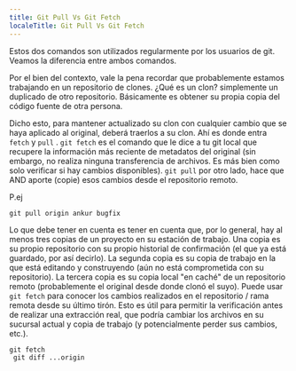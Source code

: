 ```yaml
---
title: Git Pull Vs Git Fetch
localeTitle: Git Pull Vs Git Fetch
---
```

Estos dos comandos son utilizados regularmente por los usuarios de git. Veamos la diferencia entre ambos comandos.

Por el bien del contexto, vale la pena recordar que probablemente estamos trabajando en un repositorio de clones. ¿Qué es un clon? simplemente un duplicado de otro repositorio. Básicamente es obtener su propia copia del código fuente de otra persona.

Dicho esto, para mantener actualizado su clon con cualquier cambio que se haya aplicado al original, deberá traerlos a su clon. Ahí es donde entra `fetch` y `pull` . `git fetch` es el comando que le dice a tu git local que recupere la información más reciente de metadatos del original (sin embargo, no realiza ninguna transferencia de archivos. Es más bien como solo verificar si hay cambios disponibles). `git pull` por otro lado, hace que AND aporte (copie) esos cambios desde el repositorio remoto.

P.ej
```
git pull origin ankur bugfix 
```

Lo que debe tener en cuenta es tener en cuenta que, por lo general, hay al menos tres copias de un proyecto en su estación de trabajo. Una copia es su propio repositorio con su propio historial de confirmación (el que ya está guardado, por así decirlo). La segunda copia es su copia de trabajo en la que está editando y construyendo (aún no está comprometida con su repositorio). La tercera copia es su copia local "en caché" de un repositorio remoto (probablemente el original desde donde clonó el suyo). Puede usar `git fetch` para conocer los cambios realizados en el repositorio / rama remota desde su último tirón. Esto es útil para permitir la verificación antes de realizar una extracción real, que podría cambiar los archivos en su sucursal actual y copia de trabajo (y potencialmente perder sus cambios, etc.).
```
git fetch 
 git diff ...origin 

```